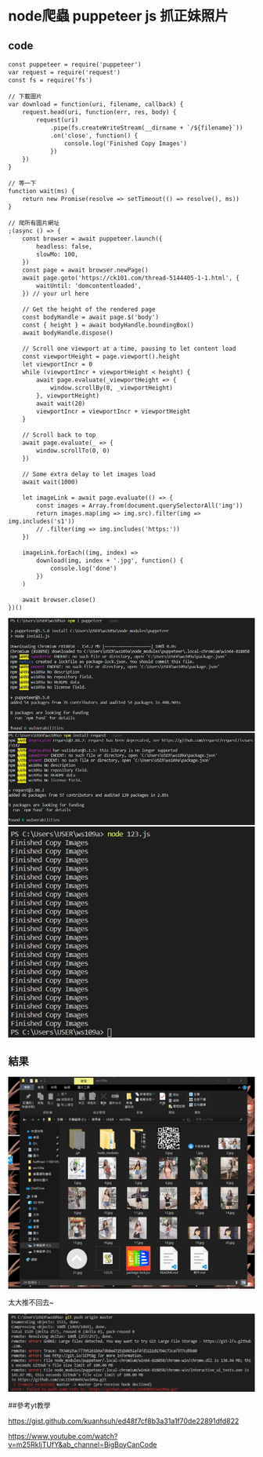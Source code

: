 # node爬蟲  puppeteer js 抓正妹照片
## code
```
const puppeteer = require('puppeteer')
var request = require('request')
const fs = require('fs')

// 下載圖片
var download = function(uri, filename, callback) {
    request.head(uri, function(err, res, body) {
        request(uri)
            .pipe(fs.createWriteStream(__dirname + `/${filename}`))
            .on('close', function() {
                console.log('Finished Copy Images')
            })
    })
}

// 等一下
function wait(ms) {
    return new Promise(resolve => setTimeout(() => resolve(), ms))
}

// 爬所有圖片網址
;(async () => {
    const browser = await puppeteer.launch({
        headless: false,
        slowMo: 100,
    })
    const page = await browser.newPage()
    await page.goto('https://ck101.com/thread-5144405-1-1.html', {
        waitUntil: 'domcontentloaded',
    }) // your url here

    // Get the height of the rendered page
    const bodyHandle = await page.$('body')
    const { height } = await bodyHandle.boundingBox()
    await bodyHandle.dispose()

    // Scroll one viewport at a time, pausing to let content load
    const viewportHeight = page.viewport().height
    let viewportIncr = 0
    while (viewportIncr + viewportHeight < height) {
        await page.evaluate(_viewportHeight => {
            window.scrollBy(0, _viewportHeight)
        }, viewportHeight)
        await wait(20)
        viewportIncr = viewportIncr + viewportHeight
    }

    // Scroll back to top
    await page.evaluate(_ => {
        window.scrollTo(0, 0)
    })

    // Some extra delay to let images load
    await wait(1000)

    let imageLink = await page.evaluate(() => {
        const images = Array.from(document.querySelectorAll('img'))
        return images.map(img => img.src).filter(img => img.includes('s1'))
        // .filter(img => img.includes('https:'))
    })

    imageLink.forEach((img, index) =>
        download(img, index + '.jpg', function() {
            console.log('done')
        })
    )

    await browser.close()
})()

```
![p](https://github.com/zxc21949049/ws109a/blob/master/p/123.3.jpg)
![p](https://github.com/zxc21949049/ws109a/blob/master/p/123.1.jpg)
![p](https://github.com/zxc21949049/ws109a/blob/master/p/123.2.jpg)

## 結果

![p](https://github.com/zxc21949049/ws109a/blob/master/p/123.4.jpg)

太大推不回去~

![p](https://github.com/zxc21949049/ws109a/blob/master/p/123.5.jpg)

##參考yt教學

https://gist.github.com/kuanhsuh/ed48f7cf8b3a31a1f70de22891dfd822

https://www.youtube.com/watch?v=m25RkljTUfY&ab_channel=BigBoyCanCode
